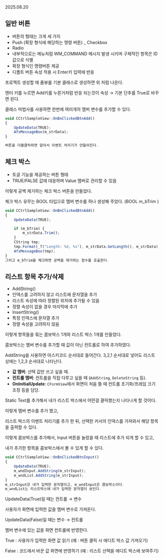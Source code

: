 2025.08.20

## 일반 버튼

- 버튼의 형태는 크게 세 가지
- Push (확장 형식에 해당하는 명령 버튼)
_ Checkbox
- Radio
- 내부적으로는 메뉴처럼 WM_COMMAND 메시지 발생 시키며 구체적인 항목은 ID값으로 식별
- 확장 형식인 명령버튼 제공
- 디폴트 버튼 속성 적용 시 Enter키 입력에 반응

프로젝트 생성할 때 폼뷰를 기본 클래스로 생성하면 위 처럼 나온다.

엔터 키를 누르면 Add키를 누른거처럼 반응 되는것이 속성 → 기본 단추를 True로 바꾸면 된다.

클래스 마법사를 사용하면 한번에 여러개의 멤버 변수를 추가할 수 있다.

```jsx
void CCtrlSampleView::OnBnClickedBtnAdd()
{
	UpdateData(TRUE);
	AfxMessageBox(m_strData);
}

버튼을 더블클릭하면 알아서 이벤트 처리기가 만들어진다.
```

## 체크 박스

- 토글 기능을 제공하는 버튼 형태
- TRUE/FALSE 값에 대응하며 Value 멤버로 관리할 수 있음

이렇게 공백 제거하는 체크 박스 버튼을 만들었다.

체크 박스 유무는 BOOL 타입으로 멤버 변수를 하나 생성해 주었다. (BOOL m_bTrim )

```jsx
void CCtrlSampleView::OnBnClickedBtnAdd()
{
	UpdateData(TRUE);

	if (m_bTrim) {
		m_strData.Trim();
	}
	CString tmp;
	tmp.Format(_T("Length: %d, %s"), m_strData.GetLength(), m_strData);
	AfxMessageBox(tmp);
}
그리고 m_bTrim을 체크하면 공백을 제거하는 함수를 호출한다.
```
## 리스트 항목 추가/삭제

- AddString()
- 인덱스를 고려하지 않고 리스트에 문자열을 추가
- 리스트 속성에 따라 정렬된 위치에 추가될 수 있음
- 정렬 속성이 없을 경우 마지막에 추가
- InsertString()
- 특정 인덱스에 문자열 추가
- 정렬 속성을 고려하지 않음

이렇게 항목들을 묶는 콤보박스 1개와 리스트 박스 1개를 만들었다.

콤보박스는 멤버 변수를 추가할 때 값이 아닌 컨트롤로 하여 추가하였다.

AddString을 사용하면 아스키코드 순서대로 들어간다. 3,2,1 순서대로 넣어도 리스트 상에는 1,2,3 순서대로 나타난다.

- **값 멤버**: 선택 값만 쓰고 싶을 때.
- **컨트롤 멤버**: 컨트롤을 직접 다루고 싶을 때 (`AddString`, `DeleteString` 등).
- **OnInitialUpdate**: `CFormView`에서 화면이 처음 뜰 때 컨트롤 초기화/프레임 크기 조정 등을 담당.

Static Text를 추가해서 내가 리스트 박스에서 어떤걸 클릭했는지 나타나게 할 것이다.

이렇게 멤버 변수를 추가 했고, 

리스트 박스의 이벤트 처리기를 추가 한 뒤, 선택한 커서의 인덱스를 가져와서 해당 항목을 출력할 수 있다.

이렇게 콤보박스를 추가해서, Input 버튼을 눌렀을 때 리스트에 추가 되게 할 수 있고,

내가 추가한 항목을 콤보박스에서 볼 수 있게 할 수 있다.

```jsx
void CCtrlSampleView::OnBnClickedBtnInput()
{
	UpdateData(TRUE);
	m_wndInput.AddString(m_strInput);
	m_wndList.AddString(m_strInput);
}
m_strInput은 내가 입력한 문자열이고, m_wndInput은 콤보박스이다.
m_wndList는 리스트박스에 내가 입력한 문자열이 보인다.
```

UpdateData(True)일 때는 컨트롤 → 변수

사용자가 화면에 입력한 값을 멤버 변수로 가져온다.

UpdateData(False)일 때는 변수 → 컨트롤

멤버 변수에 있는 값을 화면 컨트롤에 반영한다.

True : 사용자가 입력한 화면 값 읽기 (예 : 버튼 클릭 시 에디트 박스 값 가져오기)

False : 코드에서 바꾼 값 화면에 반영하기 (예 : 리스트 선택을 에디트 박스에 보여주기)